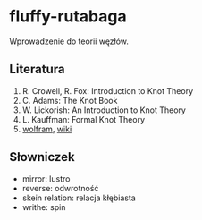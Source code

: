 # fluffy-rutabaga
Wprowadzenie do teorii węzłów.

## Literatura
1. R. Crowell, R. Fox: Introduction to Knot Theory
2. C. Adams: The Knot Book
3. W. Lickorish: An Introduction to Knot Theory
4. L. Kauffman: Formal Knot Theory
5. [wolfram](http://mathworld.wolfram.com/Knot.html), [wiki](https://en.wikipedia.org/wiki/Knot_theory)

## Słowniczek
* mirror: lustro
* reverse: odwrotność
* skein relation: relacja kłębiasta
* writhe: spin
